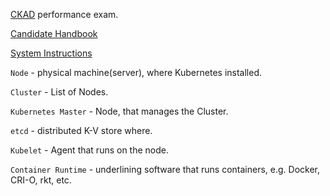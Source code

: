 [CKAD](https://www.cncf.io/certification/ckad/) performance exam.

[Candidate Handbook](https://docs.linuxfoundation.org/tc-docs/certification/lf-handbook2)

[System Instructions](https://docs.linuxfoundation.org/tc-docs/certification/tips-cka-and-ckad)

`Node` - physical machine(server), where Kubernetes installed.

`Cluster` - List of Nodes.

`Kubernetes Master` - Node, that manages the Cluster.

`etcd` - distributed K-V store where.

`Kubelet` - Agent that runs on the node.

`Container Runtime` - underlining software that runs containers, e.g. Docker, CRI-O, rkt, etc. 